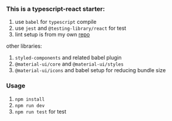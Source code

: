 ### This is a typescript-react starter:
1. use `babel` for `typescript` compile
1. use `jest` and `@testing-library/react` for test
1. lint setup is from my own [repo](https://github.com/XHMM/my-config-files)

other libraries:
1. `styled-components` and related babel plugin
1. `@material-ui/core` and `@material-ui/styles`
1. `@material-ui/icons` and babel setup for reducing bundle size

### Usage
1. `npm install`
1. `npm run dev`
1. `npm run test` for test
